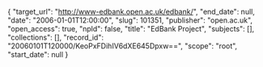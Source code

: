 {
  "target_url": "http://www-edbank.open.ac.uk/edbank/", 
  "end_date": null, 
  "date": "2006-01-01T12:00:00", 
  "slug": 101351, 
  "publisher": "open.ac.uk", 
  "open_access": true, 
  "npld": false, 
  "title": "EdBank Project", 
  "subjects": [], 
  "collections": [], 
  "record_id": "20060101T120000/KeoPxFDihIV6dXE645Dpxw==", 
  "scope": "root", 
  "start_date": null
}

